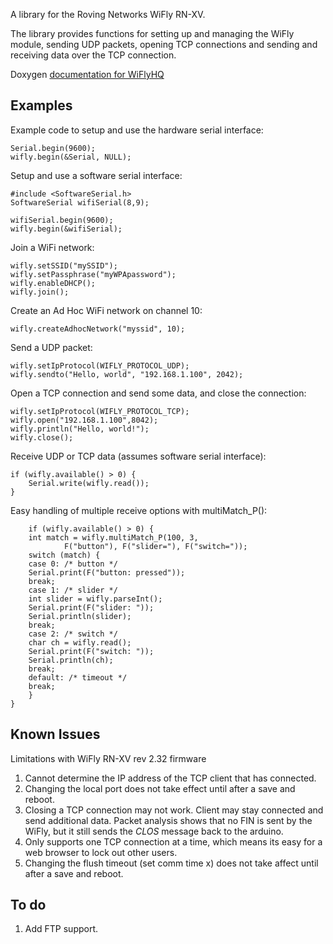 A library for the Roving Networks WiFly RN-XV.

The library provides functions for setting up and managing the WiFly module,
sending UDP packets, opening TCP connections and sending and receiving data
over the TCP connection.

Doxygen <a href="http://harlequin-tech.github.com/WiFlyHQ">documentation for WiFlyHQ</a>

Examples
--------

Example code to setup and use the hardware serial interface:

	Serial.begin(9600);
	wifly.begin(&Serial, NULL);

Setup and use a software serial interface:

	#include <SoftwareSerial.h>
	SoftwareSerial wifiSerial(8,9);

	wifiSerial.begin(9600);
	wifly.begin(&wifiSerial);

Join a WiFi network:

	wifly.setSSID("mySSID");
	wifly.setPassphrase("myWPApassword");
	wifly.enableDHCP();
	wifly.join();

Create an Ad Hoc WiFi network on channel 10:

	wifly.createAdhocNetwork("myssid", 10);

Send a UDP packet:

	wifly.setIpProtocol(WIFLY_PROTOCOL_UDP);
	wifly.sendto("Hello, world", "192.168.1.100", 2042);

Open a TCP connection and send some data, and close the connection:

	wifly.setIpProtocol(WIFLY_PROTOCOL_TCP);
	wifly.open("192.168.1.100",8042);
	wifly.println("Hello, world!");
	wifly.close();

Receive UDP or TCP data (assumes software serial interface):

	if (wifly.available() > 0) {
	    Serial.write(wifly.read());
	}

Easy handling of multiple receive options with multiMatch_P():

        if (wifly.available() > 0) {
	    int match = wifly.multiMatch_P(100, 3,
			    F("button"), F("slider="), F("switch="));
	    switch (match) {
	    case 0: /* button */
		Serial.print(F("button: pressed"));
		break;
	    case 1: /* slider */
		int slider = wifly.parseInt();
		Serial.print(F("slider: "));
		Serial.println(slider);
		break;
	    case 2: /* switch */
		char ch = wifly.read();
		Serial.print(F("switch: "));
		Serial.println(ch);
		break;
	    default: /* timeout */
		break;
	    }
	}

Known Issues
------------
Limitations with WiFly RN-XV rev 2.32 firmware
1. Cannot determine the IP address of the TCP client that has connected.
2. Changing the local port does not take effect until after a save and reboot.
3. Closing a TCP connection may not work. Client may stay connected
   and send additional data. Packet analysis shows that no FIN is sent
   by the WiFly, but it still sends the *CLOS* message back to the
   arduino.
4. Only supports one TCP connection at a time, which means its easy
   for a web browser to lock out other users.
5. Changing the flush timeout (set comm time x) does not take affect until 
   after a save and reboot.

To do
-----
1. Add FTP support.
